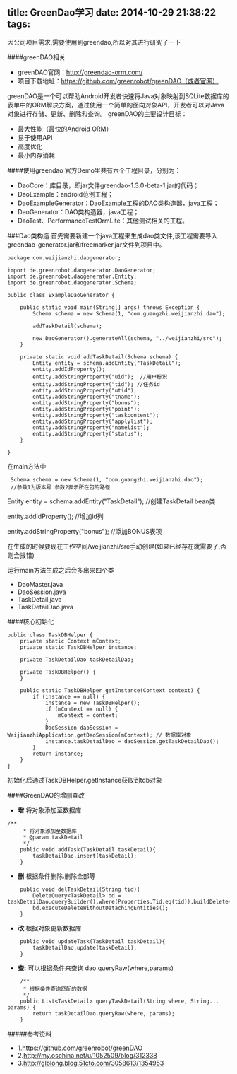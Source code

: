 title: GreenDao学习
date: 2014-10-29 21:38:22
tags:
---
因公司项目需求,需要使用到greendao,所以对其进行研究了一下


####greenDAO相关
- greenDAO官网：http://greendao-orm.com/
- 项目下载地址：https://github.com/greenrobot/greenDAO（或者官网）


greenDAO是一个可以帮助Android开发者快速将Java对象映射到SQLite数据库的表单中的ORM解决方案，通过使用一个简单的面向对象API，开发者可以对Java对象进行存储、更新、删除和查询。
greenDAO的主要设计目标：
<!--more-->
   * 最大性能（最快的Android ORM）
   * 易于使用API
   * 高度优化
   * 最小内存消耗


####使用greendao
官方Demo里共有六个工程目录，分别为：
- DaoCore：库目录，即jar文件greendao-1.3.0-beta-1.jar的代码；
- DaoExample：android范例工程；
- DaoExampleGenerator：DaoExample工程的DAO类构造器，java工程；
- DaoGenerator：DAO类构造器，java工程；
- DaoTest、PerformanceTestOrmLite：其他测试相关的工程。


###Dao类构造
首先需要新建一个java工程来生成dao类文件,该工程需要导入greendao-generator.jar和freemarker.jar文件到项目中。

````
package com.weijianzhi.daogenerator;

import de.greenrobot.daogenerator.DaoGenerator;
import de.greenrobot.daogenerator.Entity;
import de.greenrobot.daogenerator.Schema;

public class ExampleDaoGenerator {

	public static void main(String[] args) throws Exception {
		Schema schema = new Schema(1, "com.guangzhi.weijianzhi.dao");

		addTaskDetail(schema);

		new DaoGenerator().generateAll(schema, "../weijianzhi/src");
	}

	private static void addTaskDetail(Schema schema) {
		Entity entity = schema.addEntity("TaskDetail");
		entity.addIdProperty();
		entity.addStringProperty("uid");  //用户标识
		entity.addStringProperty("tid"); //任务id
		entity.addStringProperty("utid");
		entity.addStringProperty("tname");
		entity.addStringProperty("bonus");
		entity.addStringProperty("point");
		entity.addStringProperty("taskcontent");
		entity.addStringProperty("applylist");
		entity.addStringProperty("namelist");
		entity.addStringProperty("status");
	}

}
````

在main方法中
````
 Schema schema = new Schema(1, "com.guangzhi.weijianzhi.dao");
 //参数1为版本号 参数2表示所在包的路径
````
Entity entity = schema.addEntity("TaskDetail"); //创建TaskDetail bean类

entity.addIdProperty(); //增加id列


entity.addStringProperty("bonus"); //添加BONUS表项

在生成的时候要现在工作空间/weijianzhi/src手动创建(如果已经存在就需要了,否则会报错)

运行main方法生成之后会多出来四个类
- DaoMaster.java
- DaoSession.java
- TaskDetail.java
- TaskDetailDao.java

####核心初始化

````
public class TaskDBHelper {
	private static Context mContext;
	private static TaskDBHelper instance;

	private TaskDetailDao taskDetailDao;

	private TaskDBHelper() {
	}

	public static TaskDBHelper getInstance(Context context) {
		if (instance == null) {
			instance = new TaskDBHelper();
			if (mContext == null) {
				mContext = context;
			}
			DaoSession daoSession = WeijianzhiApplication.getDaoSession(mContext); // 数据库对象
			instance.taskDetailDao = daoSession.getTaskDetailDao();
		}
		return instance;
	}
}
````
初始化后通过TaskDBHelper.getInstance获取到tdb对象

####GreenDAO的增删查改

- **增** 将对象添加至数据库
````
/**
	 * 将对象添加至数据库
	 * @param taskDetail
	 */
	public void addTask(TaskDetail taskDetail){
		taskDetailDao.insert(taskDetail);
	}
````

- **删** 根据条件删除.删除全部等
````
	public void delTaskDetail(String tid){
		DeleteQuery<TaskDetail> bd = taskDetailDao.queryBuilder().where(Properties.Tid.eq(tid)).buildDelete();
		bd.executeDeleteWithoutDetachingEntities();
	}
````

- **改** 根据对象更新数据库
````
	public void updateTask(TaskDetail taskDetail){
		taskDetailDao.update(taskDetail);
	}
````

- **查:** 可以根据条件来查询 dao.queryRaw(where,params)
````
	/**
	 * 根据条件查询匹配的数据
	 */
	public List<TaskDetail> queryTaskDetail(String where, String... params) {
		return taskDetailDao.queryRaw(where, params);
	}
````

#####参考资料
* 1.https://github.com/greenrobot/greenDAO
* 2.http://my.oschina.net/u/1052509/blog/312338
* 3.http://glblong.blog.51cto.com/3058613/1354953

